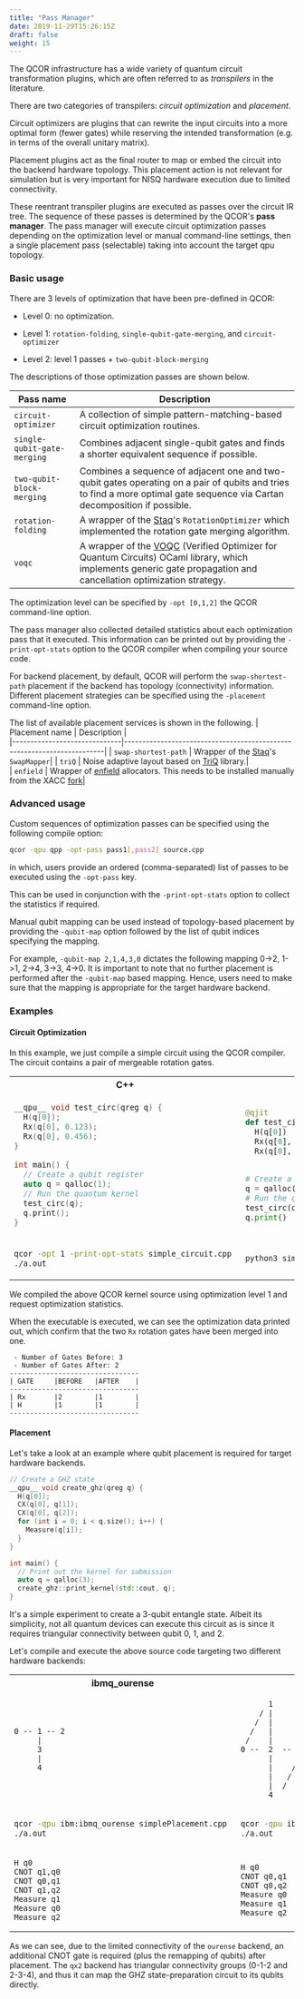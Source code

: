 ```yaml
---
title: "Pass Manager"
date: 2019-11-29T15:26:15Z
draft: false
weight: 15
---
```


The QCOR infrastructure has a wide variety of quantum circuit transformation plugins, which are often referred to as *transpilers* in the literature.

There are two categories of transpilers: *circuit optimization* and *placement*. 

Circuit optimizers are plugins that can rewrite the input circuits into a more optimal form (fewer gates) while reserving the intended transformation (e.g. in terms of the overall unitary matrix). 

Placement plugins act as the final router to map or embed the circuit into the backend hardware topology. This placement action is not relevant for simulation but is very important for NISQ hardware execution due to limited connectivity.

These reentrant transpiler plugins are executed as passes over the circuit IR tree. The sequence of these passes is determined by the QCOR's **pass manager**. The pass manager will execute circuit optimization passes depending on the optimization level or manual command-line settings, then a single placement pass (selectable) taking into account the target qpu topology.
 

### <a id="pmusage"></a> Basic usage

There are 3 levels of optimization that have been pre-defined in QCOR:

- Level 0: no optimization.

- Level 1: `rotation-folding`, `single-qubit-gate-merging`, and `circuit-optimizer`

- Level 2: level 1 passes + `two-qubit-block-merging`

The descriptions of those optimization passes are shown below.

|   Pass name                  |                  Description                                           |    
|------------------------------|------------------------------------------------------------------------|
| `circuit-optimizer`          | A collection of simple pattern-matching-based circuit optimization routines.| 
| `single-qubit-gate-merging`  | Combines adjacent single-qubit gates and finds a shorter equivalent sequence if possible.|    
| `two-qubit-block-merging`    | Combines a sequence of adjacent one and two-qubit gates operating on a pair of qubits and tries to find a more optimal gate sequence via Cartan decomposition if possible.|    
| `rotation-folding`           | A wrapper of the [Staq](https://github.com/softwareQinc/staq)'s `RotationOptimizer` which implemented the rotation gate merging algorithm.| 
| `voqc`                       | A wrapper of the [VOQC](https://github.com/inQWIRE/SQIR) (Verified Optimizer for Quantum Circuits) OCaml library, which implements generic gate propagation and cancellation optimization strategy.| 

The optimization level can be specified by `-opt [0,1,2]` the QCOR command-line option.

The pass manager also collected detailed statistics about each optimization pass that it executed. This information can be printed out by providing the `-print-opt-stats` option to the QCOR compiler when compiling your source code.

For backend placement, by default, QCOR will perform the `swap-shortest-path` placement if the backend has topology (connectivity) information. 
Different placement strategies can be specified using the `-placement` command-line option.

The list of available placement services is shown in the following.
|   Placement name             |                  Description                                           |    
|------------------------------|------------------------------------------------------------------------|
| `swap-shortest-path`         | Wrapper of the [Staq](https://github.com/softwareQinc/staq)'s `SwapMapper`| 
| `triQ`  | Noise adaptive layout based on [TriQ](https://github.com/prakashmurali/TriQ) library.|    
| `enfield`    | Wrapper of [enfield](https://github.com/ysiraichi/enfield) allocators. This needs to be installed manually from the XACC [fork](https://github.com/ORNL-QCI/enfield/tree/xacc)|    


### <a id="pmadvancedusage"></a> Advanced usage 

Custom sequences of optimization passes can be specified using the following compile option:

```sh
qcor -qpu qpp -opt-pass pass1[,pass2] source.cpp
```

in which, users provide an ordered (comma-separated) list of passes to be executed using the `-opt-pass` key.

This can be used in conjunction with the `-print-opt-stats` option to collect the statistics if required.


Manual qubit mapping can be used instead of topology-based placement by providing the `-qubit-map` option followed by the list of qubit indices specifying the mapping. 

For example, `-qubit-map 2,1,4,3,0` dictates the following mapping 0->2, 1->1, 2->4, 3->3, 4->0.
It is important to note that no further placement is performed after the `-qubit-map` based mapping. Hence, users need to make sure that the mapping is appropriate for the target hardware backend.

### <a id="pmexamples"></a> Examples

#### Circuit Optimization

In this example, we just compile a simple circuit using the QCOR compiler.
The circuit contains a pair of mergeable rotation gates. 

<table>
<tr>
<th>C++</th>
<th>Python</th>
</tr>
<tr>
<td>

```cpp
__qpu__ void test_circ(qreg q) {
  H(q[0]);
  Rx(q[0], 0.123);
  Rx(q[0], 0.456);
}

int main() {
  // Create a qubit register
  auto q = qalloc(1);
  // Run the quantum kernel
  test_circ(q);
  q.print();
}
```
</td>
<td>

```Python
@qjit
def test_circ(q : qreg):
  H(q[0])
  Rx(q[0], 0.123)
  Rx(q[0], 0.456)


# Create a qubit register
q = qalloc(1)
# Run the quantum kernel
test_circ(q)
q.print()
```
</td>
</tr>
<tr>
<td>

```sh
qcor -opt 1 -print-opt-stats simple_circuit.cpp 
./a.out
```
</td>
<td>

```sh
python3 simple_circuit.py -opt 1 -print-opt-stats
```
</td>
</tr>
</table>

We compiled the above QCOR kernel source using optimization level 1 and request optimization statistics.

When the executable is executed, we can see the optimization data printed out, which confirm that the two `Rx` rotation gates
have been merged into one.

```
 - Number of Gates Before: 3
 - Number of Gates After: 2
--------------------------------
| GATE     |BEFORE   |AFTER    |
--------------------------------
| Rx       |2        |1        |
| H        |1        |1        |
--------------------------------
```

#### Placement

Let's take a look at an example where qubit placement is required for target hardware backends.

```cpp
// Create a GHZ state
__qpu__ void create_ghz(qreg q) {
  H(q[0]);
  CX(q[0], q[1]);
  CX(q[0], q[2]);
  for (int i = 0; i < q.size(); i++) {
    Measure(q[i]);
  }
}

int main() {
  // Print out the kernel for submission
  auto q = qalloc(3);
  create_ghz::print_kernel(std::cout, q);
}
```

It's a simple experiment to create a 3-qubit entangle state. Albeit its simplicity, not all quantum devices can execute this circuit as is since it requires triangular connectivity between qubit 0, 1, and 2.

Let's compile and execute the above source code targeting two different hardware backends:

<table>
<tr>
<th>ibmq_ourense</th>
<th>ibmqx2</th>
</tr>
<tr>
<td>

```
0 -- 1 -- 2 
     |      
     3       
     |       
     4  
```
</td>
<td>

```
      1
    / | 
   /  |
  /   |
 /    |
0 --  2  --  3
      |     /
      |    /
      |   / 
      |  /
      4
```
</td>
</tr>
<tr>
<td>

```sh
qcor -qpu ibm:ibmq_ourense simplePlacement.cpp 
./a.out
```
</td>
<td>

```sh
qcor -qpu ibm:ibmqx2 simplePlacement.cpp 
./a.out
```

</td>
</tr>

<tr>
<td>

```
H q0
CNOT q1,q0
CNOT q0,q1
CNOT q1,q2
Measure q1
Measure q0
Measure q2
```
</td>
<td>

```
H q0
CNOT q0,q1
CNOT q0,q2
Measure q0
Measure q1
Measure q2
```
</td>
</tr>
</table>

As we can see, due to the limited connectivity of the `ourense` backend, an additional CNOT gate is required (plus the remapping of qubits) after placement. The `qx2` backend has triangular connectivity groups (0-1-2 and 2-3-4), and thus it can map the GHZ state-preparation circuit to its qubits directly.